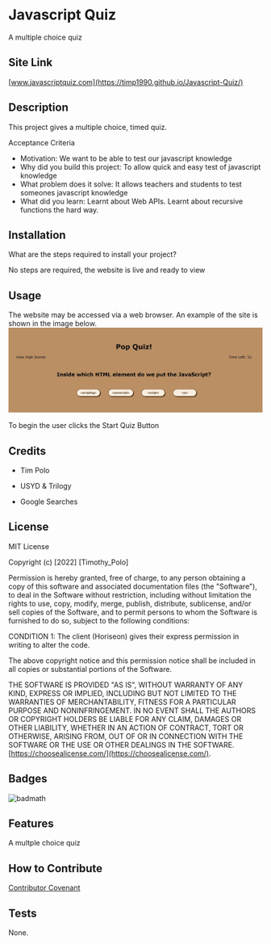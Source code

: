 # Javascript Quiz
A multiple choice quiz

## Site Link

[www.javascriptquiz.com](https://timp1990.github.io/Javascript-Quiz/)

## Description

This project gives a multiple choice, timed quiz.

Acceptance Criteria

- Motivation: 
We want to be able to test our javascript knowledge
- Why did you build this project: 
To allow quick and easy test of javascript knowledge
- What problem does it solve: 
It allows teachers and students to test someones javascript knowledge
- What did you learn: 
Learnt about Web APIs. Learnt about recursive functions the hard way.



## Installation

What are the steps required to install your project? 

No steps are required, the website is live and ready to view

## Usage

The website may be accessed via a web browser. 
An example of the site is shown in the image below.
![Example Site](Assets\screenshot.jpg)

To begin the user clicks the Start Quiz Button
## Credits

- Tim Polo

- USYD & Trilogy

- Google Searches

## License

MIT License

Copyright (c) [2022] [Timothy_Polo]

Permission is hereby granted, free of charge, to any person obtaining a copy
of this software and associated documentation files (the "Software"), to deal
in the Software without restriction, including without limitation the rights
to use, copy, modify, merge, publish, distribute, sublicense, and/or sell
copies of the Software, and to permit persons to whom the Software is
furnished to do so, subject to the following conditions:

CONDITION 1: The client (Horiseon) gives their express permission in writing to alter the code.

The above copyright notice and this permission notice shall be included in all
copies or substantial portions of the Software.

THE SOFTWARE IS PROVIDED "AS IS", WITHOUT WARRANTY OF ANY KIND, EXPRESS OR
IMPLIED, INCLUDING BUT NOT LIMITED TO THE WARRANTIES OF MERCHANTABILITY,
FITNESS FOR A PARTICULAR PURPOSE AND NONINFRINGEMENT. IN NO EVENT SHALL THE
AUTHORS OR COPYRIGHT HOLDERS BE LIABLE FOR ANY CLAIM, DAMAGES OR OTHER
LIABILITY, WHETHER IN AN ACTION OF CONTRACT, TORT OR OTHERWISE, ARISING FROM,
OUT OF OR IN CONNECTION WITH THE SOFTWARE OR THE USE OR OTHER DEALINGS IN THE
SOFTWARE. [https://choosealicense.com/](https://choosealicense.com/).



## Badges

![badmath](https://img.shields.io/github/languages/top/lernantino/badmath)


## Features

A multple choice quiz

## How to Contribute

[Contributor Covenant](https://www.contributor-covenant.org/) 

## Tests

None.

